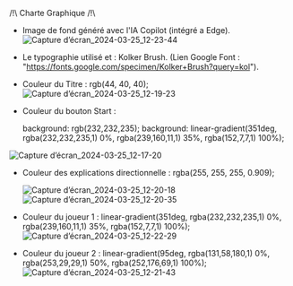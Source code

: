 /!\ Charte Graphique /!\


- Image de fond généré avec l'IA Copilot (intégré a Edge).
  ![Capture d’écran_2024-03-25_12-23-44](https://github.com/Daosre/Pong-Brothers/assets/161069654/2f71339b-5df2-44e8-9ecb-bbac4352fc43)



- Le typographie utilisé et : Kolker Brush. (Lien Google Font : "https://fonts.google.com/specimen/Kolker+Brush?query=kol").


- Couleur du Titre : rgb(44, 40, 40);
![Capture d’écran_2024-03-25_12-19-23](https://github.com/Daosre/Pong-Brothers/assets/161069654/4f99b850-d586-4de3-ba20-9b3038f2ce8b)


- Couleur du bouton Start :
  
   background: rgb(232,232,235);
   background: linear-gradient(351deg, rgba(232,232,235,1) 0%, rgba(239,160,11,1) 35%, rgba(152,7,7,1) 100%);

  
 ![Capture d’écran_2024-03-25_12-17-20](https://github.com/Daosre/Pong-Brothers/assets/161069654/571c5103-9ffd-4204-ba54-b0e4b54d8c6d)

- Couleur des explications directionnelle : rgba(255, 255, 255, 0.909);
  
  ![Capture d’écran_2024-03-25_12-20-18](https://github.com/Daosre/Pong-Brothers/assets/161069654/661fcacc-70d2-4898-b9a5-b4b06e1ae3f5)
  ![Capture d’écran_2024-03-25_12-20-35](https://github.com/Daosre/Pong-Brothers/assets/161069654/e98ae759-9141-4733-974a-4d98a0821db0)

- Couleur du joueur 1 : linear-gradient(351deg, rgba(232,232,235,1) 0%, rgba(239,160,11,1) 35%, rgba(152,7,7,1) 100%);
  ![Capture d’écran_2024-03-25_12-22-29](https://github.com/Daosre/Pong-Brothers/assets/161069654/138cc69f-e002-420e-81fc-dc5fd3a95786)

- Couleur du joueur 2 : linear-gradient(95deg, rgba(131,58,180,1) 0%, rgba(253,29,29,1) 50%, rgba(252,176,69,1) 100%);
  ![Capture d’écran_2024-03-25_12-21-43](https://github.com/Daosre/Pong-Brothers/assets/161069654/74ef2cbb-c3f6-4461-9cf4-d18bebebaec5)

